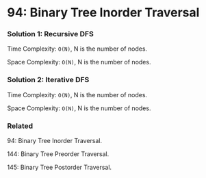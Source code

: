 # 94: Binary Tree Inorder Traversal

### Solution 1: Recursive DFS
Time Complexity: `O(N)`, N is the number of nodes.

Space Complexity: `O(N)`, N is the number of nodes.

### Solution 2: Iterative DFS
Time Complexity: `O(N)`, N is the number of nodes.

Space Complexity: `O(N)`, N is the number of nodes.

### Related
94: Binary Tree Inorder Traversal.

144: Binary Tree Preorder Traversal.

145: Binary Tree Postorder Traversal.